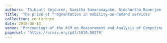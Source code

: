 ```yaml
---
authors: 'Thibault Séjourné, Samitha Samaranayake, Siddhartha Banerjee'
title: 'The price of fragmentation in mobility-on-demand services'
collection: conference
date: 2018-06-13
venue: 'Proceedings of the ACM on Measurement and Analysis of Computing Systems'
paperurl: 'https://arxiv.org/pdf/1810.08278'
---
```

